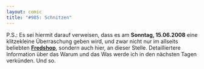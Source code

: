 ```yaml
---
layout: comic
title: "#985: Schnitzen"
---
```


P.S.: 
Es sei hiermit darauf verweisen, dass es am <strong>Sonntag, 15.06.2008</strong> eine klitzekleine Überraschung geben wird, und zwar nicht nur im allseits beliebten <a href="http://fredshop.spreadshirt.net/de/DE/Shop"><strong>Fredshop</strong></a>, sondern auch hier, an dieser Stelle. Detailliertere Information über das Warum und das Was werde ich in den nächsten Tagen verkünden.
Und so.
